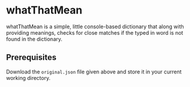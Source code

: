 # whatThatMean
whatThatMean is a simple, little console-based dictionary that along with providing meanings, checks for close matches if the typed in word is not found in the dictionary.
## Prerequisites
Download the `original.json` file given above and store it in your current working directory.

